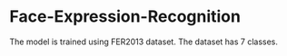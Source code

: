 # Face-Expression-Recognition

The model is trained using FER2013 dataset. The dataset has 7 classes. 
